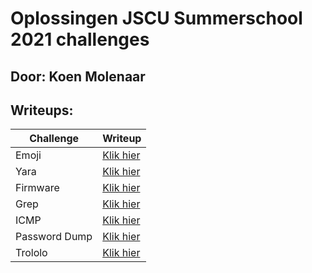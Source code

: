 # Oplossingen JSCU Summerschool 2021 challenges

## Door: Koen Molenaar

## Writeups:

| Challenge | Writeup |
| --------- | ------- |
| Emoji     | [Klik hier](Emoji/README.MD)    |  
| Yara  | [Klik hier](Yara/README.MD) |
| Firmware  | [Klik hier](Firmware/README.MD)    |
| Grep      | [Klik hier](Grep/README.MD)    |
| ICMP      | [Klik hier](ICMP/README.MD)    |
| Password Dump | [Klik hier](Password&#32;Dump/README.MD) |
| Trololo | [Klik hier](Trololo/README.MD) |